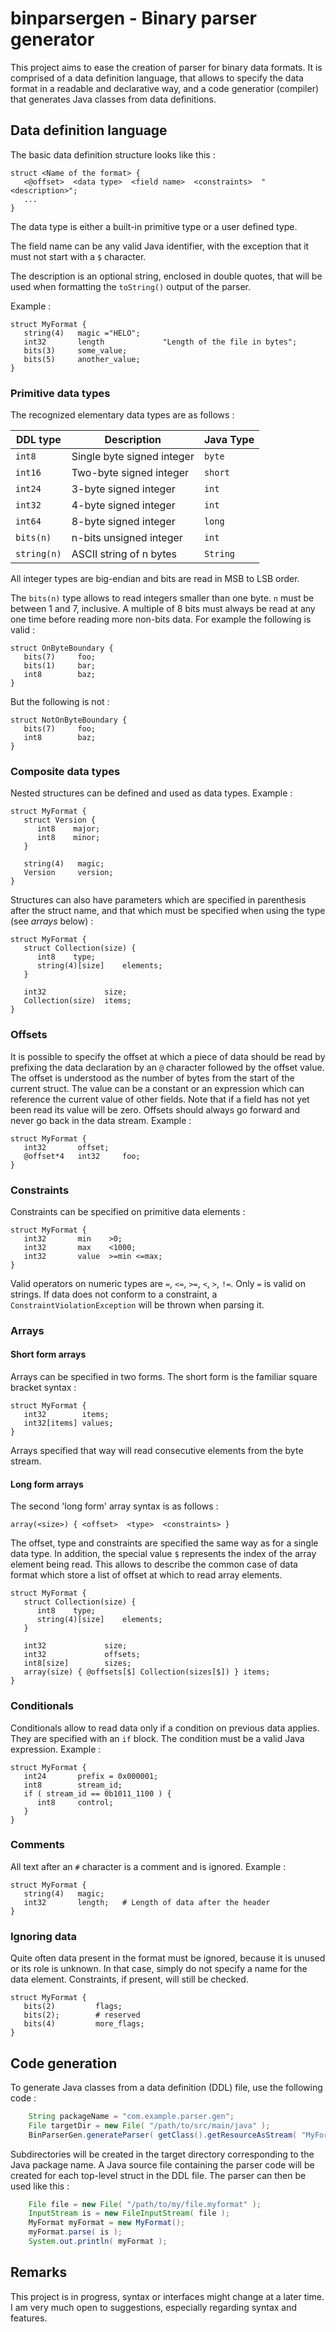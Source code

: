 # binparsergen - Binary parser generator

This project aims to ease the creation of parser for binary data formats. It is comprised of a data definition language,
that allows to specify the data format in a readable and declarative way, and a code generatior (compiler) that generates
Java classes from data definitions.

## Data definition language

The basic data definition structure looks like this :

    struct <Name of the format> {
       <@offset>  <data type>  <field name>  <constraints>  "<description>";
       ...
    }

The data type is either a built-in primitive type or a user defined type.

The field name can be any valid Java identifier, with the exception that it must not start with a `$` character.

The description is an optional string, enclosed in double quotes, that will be used when formatting the `toString()`
output of the parser.

Example :

    struct MyFormat {
       string(4)   magic ="HELO";
       int32       length             "Length of the file in bytes";
       bits(3)     some_value;
       bits(5)     another_value;
    }

### Primitive data types

The recognized elementary data types are as follows :

DDL type        |     Description    |  Java Type
--------------- | ------------------ | -------
`int8`          | Single byte signed integer    | `byte`
`int16`         | Two-byte signed integer       | `short`
`int24`         | 3-byte signed integer         | `int`
`int32`         | 4-byte signed integer         | `int`
`int64`         | 8-byte signed integer         | `long`
`bits(n)`       | n-bits unsigned integer       | `int`
`string(n)`     | ASCII string of n bytes       | `String`

All integer types are big-endian and bits are read in MSB to LSB order.

The `bits(n)` type allows to read integers smaller than one byte. `n` must be between 1 and 7, inclusive. A multiple
of 8 bits must always be read at any one time before reading more non-bits data. For example the following is valid :

    struct OnByteBoundary {
       bits(7)     foo;
       bits(1)     bar;
       int8        baz;
    }

But the following is not :

    struct NotOnByteBoundary {
       bits(7)     foo;
       int8        baz;
    }

### Composite data types

Nested structures can be defined and used as data types. Example :


    struct MyFormat {
       struct Version {
          int8    major;
          int8    minor;
       }
       
       string(4)   magic;
       Version     version;
    }
    
Structures can also have parameters which are specified in parenthesis after the struct name, and that which must be 
specified when using the type (see *arrays* below) :

    struct MyFormat {
       struct Collection(size) {
          int8    type;
          string(4)[size]    elements;
       }
       
       int32             size;
       Collection(size)  items;
    }

### Offsets

It is possible to specify the offset at which a piece of data should be read by prefixing the data declaration by an
`@` character followed by the offset value. The offset is understood as the number of bytes from the start of the
current struct. The value can be a constant or an expression which can reference the current value of other fields. Note
that if a field has not yet been read its value will be zero. Offsets should always go forward and never go back in
the data stream. Example :

    struct MyFormat {
       int32       offset;
       @offset*4   int32     foo;
    }

### Constraints

Constraints can be specified on primitive data elements :

    struct MyFormat {
       int32       min    >0;
       int32       max    <1000;
       int32       value  >=min <=max;
    }

Valid operators on numeric types are `=`, `<=`, `>=`, `<`, `>`, `!=`. Only `=` is valid on strings. If data does not conform
to a constraint, a `ConstraintViolationException` will be thrown when parsing it.

### Arrays

#### Short form arrays

Arrays can be specified in two forms. The short form is the familiar square bracket syntax :

    struct MyFormat {
       int32        items;
       int32[items] values;
    }
    
Arrays specified that way will read consecutive elements from the byte stream.

#### Long form arrays

The second 'long form' array syntax is as follows : 

    array(<size>) { <offset>  <type>  <constraints> }
    
The offset, type and constraints are specified the same way as for a single data type. In addition, the special value
`$` represents the index of the array element being read. This allows to describe the common case of data format which
store a list of offset at which to read array elements.

    struct MyFormat {
       struct Collection(size) {
          int8    type;
          string(4)[size]    elements;
       }
       
       int32             size;
       int32             offsets;
       int8[size]        sizes;
       array(size) { @offsets[$] Collection(sizes[$]) } items;
    }

### Conditionals

Conditionals allow to read data only if a condition on previous data applies. They are specified with an `if` block.
The condition must be a valid Java expression. Example :

    struct MyFormat {
       int24       prefix = 0x000001;
       int8        stream_id;
       if ( stream_id == 0b1011_1100 ) {
          int8     control;
       }
    }

### Comments

All text after an `#` character is a comment and is ignored. Example :

    struct MyFormat {
       string(4)   magic;
       int32       length;   # Length of data after the header
    }

### Ignoring data

Quite often data present in the format must be ignored, because it is unused or its role is unknown. In that case, simply
do not specify a name for the data element. Constraints, if present, will still be checked.

    struct MyFormat {
       bits(2)         flags;
       bits(2);        # reserved
       bits(4)         more_flags;
    }

## Code generation

To generate Java classes from a data definition (DDL) file, use the following code :

```Java
    String packageName = "com.example.parser.gen";
    File targetDir = new File( "/path/to/src/main/java" );
    BinParserGen.generateParser( getClass().getResourceAsStream( "MyFormat.ddl" ), packageName, targetDir );
```

Subdirectories will be created in the target directory corresponding to the Java package name. A Java source file 
containing the parser code will be created for each top-level struct in the DDL file. The parser can then be used 
like this :

```Java
    File file = new File( "/path/to/my/file.myformat" );
    InputStream is = new FileInputStream( file );
    MyFormat myFormat = new MyFormat();
    myFormat.parse( is );
    System.out.println( myFormat );
```

## Remarks

This project is in progress, syntax or interfaces might change at a later time. I am very much open to suggestions, especially regarding syntax and features.
